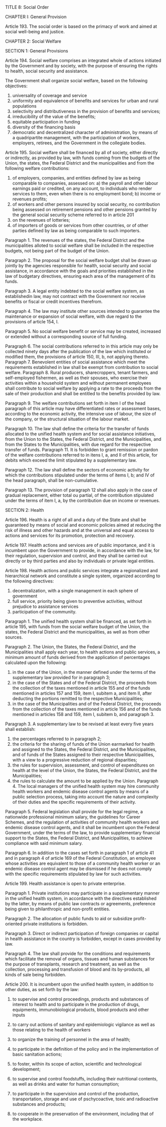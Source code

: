  TITLE 8: Social Order

CHAPTER I: General Provision

Article 193. The social order is based on the primacy of work and aimed at social well-being and justice.

CHAPTER 2: Social Welfare

SECTION 1: General Provisions

Article 194.  Social welfare comprises an integrated whole of actions initiated by the Government and by society, with the purpose of ensuring the rights to health, social security and assistance.

The Government shall organize social welfare, based on the following objectives:
1. universality of coverage and service
2.  uniformity and equivalence of benefits and services for urban and rural populations
3.   selectivity and distributiveness in the provision of benefits and services;
4. irreducibility of the value of the benefits;
5. equitable participation in funding
6.  diversity of the financing basis
7.   democratic and decentralized character of administration, by means of a quadripartite management, with the participation of workers, employers, retirees, and the Government in the collegiate bodies.

Article 195. Social welfare shall be financed by all of society, either directly or indirectly, as provided by law, with funds coming from the budgets of the Union, the states, the Federal District and the municipalities and from the following welfare contributions:

1. of employers, companies, and entities defined by law as being comparable to companies, assessed on:
a) the payroll and other labour earnings paid or credited, on any account, to individuals who render services to them, even when there is no employment bond;
b) income or revenues profits;
2.  of workers and other persons insured by social security, no contribution being assessed on retirement pensions and other pensions granted by the general social security scheme referred to in article 201
3.   on the revenues of lotteries;
4. of importers of goods or services from other countries, or of other parties defined by law as being comparable to such importers.

Paragraph 1. The revenues of the states, the Federal District and the municipalities alloted to social welfare shall be included in the respective budgets, not being part of the budget of the Union.

Paragraph 2. The proposal for the social welfare budget shall be drawn up jointly by the agencies responsible for health, social security and social assistance, in accordance with the goals and priorities established in the law of budgetary directives, ensuring each area of the management of its funds.

Paragraph 3. A legal entity indebted to the social welfare system, as establishedin law, may not contract with the Government nor receive benefits or fiscal or credit incentives therefrom.

Paragraph 4. The law may institute other sources intended to guarantee the maintenance or expansion of social welfare, with due regard to the provisions of article 154, I.

Paragraph 5. No social welfare benefit or service may be created, increased or extended without a corresponding source of full funding.

Paragraph 6. The social contributions referred to in this article may only be
collected ninety days after the publication of the law which instituted or modified
them, the provisions of article 150, III, b, not applying thereto.
Paragraph 7. Benevolent entities of social assistance which meet the requirements
established in law shall be exempt from contribution to social welfare.
Paragraph 8. Rural producers, sharecroppers, tenant farmers, and self-employed
fishermen, as well as their spouses, who exercise their activities within a household
system and without permanent employees shall contribute to social welfare by applying
a rate to the proceeds from the sale of their production and shall be entitled to the
benefits provided by law.

Paragraph 9. The welfare contributions set forth in item I of the head paragraph of this article may have differentiated rates or assessment bases, according to the economic activity, the intensive use of labour, the size of the company, or the structural situation of the labour market.

Paragraph 10. The law shall define the criteria for the transfer of funds allocated
to the unified health system and for social assistance initiatives, from the Union to
the States, the Federal District, and the Municipalities, and from the States to the
Municipalities, with due regard for the respective transfer of funds.
Paragraph 11. It is forbidden to grant remission or pardon of the welfare
contributions referred to in itens I, a, and II of this article, for debits which exceed
the limit stipulated by a supplementary law.

Paragraph 12. The law shall define the sectors of economic activity for which the contributions stipulated under the terms of items I, b; and IV of the head paragraph, shall be non-cumulative.

Paragraph 13. The provision of paragraph 12 shall also apply in the case of gradual replacement, either total ou partial, of the contribution stipulated under the terms of item I, a, by the contribution due on income or revenues.

SECTION 2: Health

Article 196.  Health is a right of all and a duty of the State and shall be guaranteed by means of social and economic policies aimed at reducing the risk of illness and other hazards and at the universal and equal access to actions and services for its promotion, protection and recovery.

Article 197.  Health actions and services are of public importance, and it is incumbent upon the Government to provide, in accordance with the law, for their regulation, supervision and control, and they shall be carried out directly or by third parties and also by individuals or private legal entities.

Article 198. Health actions and public services integrate a regionalized and hierarchical network and constitute a single system, organized according to the following directives:
1. decentralization, with a single management in each sphere of government
2.  full service, priority being given to preventive activities, without prejudice
to assistance services
3.   participation of the community.

Paragraph 1. The unified health system shall be financed, as set forth in article 195, with funds from the social welfare budget of the Union, the states, the Federal District and the municipalities, as well as from other sources. 

Paragraph 2. The Union, the States, the Federal District, and the Municipalities shall apply each year, to health actions and public services, a minimum amount of funds derived from the application of percentages calculated upon the following:
1. in the case of the Union, in the manner defined under the terms of the
supplementary law provided for in paragraph 3;
2.  in the case of the States and of the Federal District, the proceeds from the
collection of the taxes mentioned in article 155 and of the funds mentioned in articles
157 and 159, item I, subitem a, and item II, after deducting the portions remitted to
the respective Municipalities;
3.   in the case of the Municipalities and of the Federal District, the proceeds
from the collection of the taxes mentioned in article 156 and of the funds mentioned
in articles 158 and 159, item I, subitem b, and paragraph 3.

Paragraph 3. A supplementary law to be revised at least every five years shall establish:
1. the percentages referred to in paragraph 2;
2.  the criteria for the sharing of funds of the Union earmarked for health and
assigned to the States, the Federal District, and the Municipalities, and of funds of
the States assigned to their respective Municipalities, with a view to a progressive
reduction of regional disparities;
3.   the rules for supervision, assessment, and control of expenditures on health
at the level of the Union, the States, the Federal District, and the Municipalities;
4. the rules to calculate the amount to be applied by the Union.
Paragraph 4. The local managers of the unified health system may hire community
health workers and endemic disease control agents by means of a public selection
process, taking into account the nature and complexity of their duties and the specific
requirements of their activity.

Paragraph 5. Federal legislation shall provide for the legal regime, a nationwide professional minimum salary, the guidelines for Career Schemes, and the regulation of activities of community health workers and endemic disease control agents, and it shall be incumbent upon the Federal Government, under the terms of the law, to provide supplementary financial support to the States, the Federal District, and Municipalities, to achieve compliance with said minimum salary.

Paragraph 6. In addition to the cases set forth in paragraph 1 of article 41 and in
paragraph 4 of article 169 of the Federal Constitution, an employee whose activities
are equivalent to those of a community health worker or an endemic disease control
agent may be dismissed if he does not comply with the specific requirements stipulated
by law for such activities.

Article 199.  Health assistance is open to private enterprise. 

Paragraph 1. Private institutions may participate in a supplementary manner in the unified health system, in accordance with the directives established by the latter, by
means of public law contracts or agreements, preference being given to philanthropic
and non-profit entities.

Paragraph 2. The allocation of public funds to aid or subsidize profit-oriented
private institutions is forbidden.

Paragraph 3. Direct or indirect participation of foreign companies or capital in health assistance in the country is forbidden, except in cases provided by law.

Paragraph 4. The law shall provide for the conditions and requirements which facilitate the removal of organs, tissues and human substances for the purpose of transplants, research and treatment, as well as the collection, processing and transfusion of blood and its by-products, all kinds of sale being forbidden.

Article 200. It is incumbent upon the unified health system, in addition to other duties, as set forth by the law:

1. to supervise and control proceedings, products and substances of interest to health and to participate in the production of drugs, equipments, immunobiological products, blood products and other inputs

2.  to carry out actions of sanitary and epidemiologic vigilance as well as those relating to the health of workers
3.   to organize the training of personnel in the area of health;
4. to participate in the definition of the policy and in the implementation of
basic sanitation actions;
5. to foster, within its scope of action, scientific and technological
development;
6.  to supervise and control foodstuffs, including their nutritional contents,
as well as drinks and water for human consumption;
7.   to participate in the supervision and control of the production,
transportation, storage and use of pschycoactive, toxic and radioactive substances
and products;
8.    to cooperate in the preservation of the environment, including that of
the workplace.
